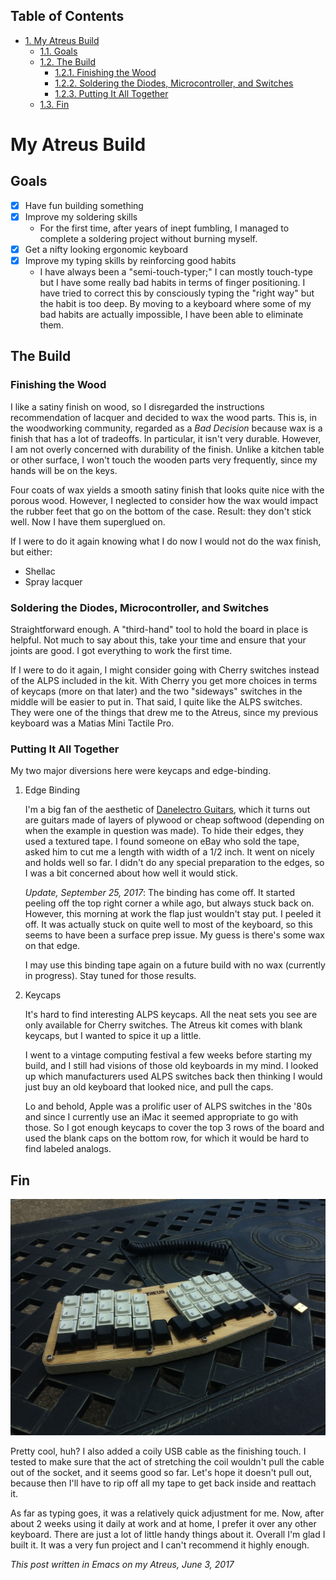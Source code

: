 <div id="table-of-contents">
<h2>Table of Contents</h2>
<div id="text-table-of-contents">
<ul>
<li><a href="#sec-1">1. My Atreus Build</a>
<ul>
<li><a href="#sec-1-1">1.1. Goals</a></li>
<li><a href="#sec-1-2">1.2. The Build</a>
<ul>
<li><a href="#sec-1-2-1">1.2.1. Finishing the Wood</a></li>
<li><a href="#sec-1-2-2">1.2.2. Soldering the Diodes, Microcontroller, and Switches</a></li>
<li><a href="#sec-1-2-3">1.2.3. Putting It All Together</a></li>
</ul>
</li>
<li><a href="#sec-1-3">1.3. Fin</a></li>
</ul>
</li>
</ul>
</div>
</div>

# My Atreus Build<a id="sec-1" name="sec-1"></a>

## Goals<a id="sec-1-1" name="sec-1-1"></a>

-   [X] Have fun building something
-   [X] Improve my soldering skills
    -   For the first time, after years of inept fumbling, I managed to
        complete a soldering project without burning myself.
-   [X] Get a nifty looking ergonomic keyboard
-   [X] Improve my typing skills by reinforcing good habits
    -   I have always been a "semi-touch-typer;" I can mostly touch-type
        but I have some really bad habits in terms of finger
        positioning. I have tried to correct this by consciously typing
        the "right way" but the habit is too deep. By moving to a keyboard
        where some of my bad habits are actually impossible, I have been
        able to eliminate them.

## The Build<a id="sec-1-2" name="sec-1-2"></a>

### Finishing the Wood<a id="sec-1-2-1" name="sec-1-2-1"></a>

I like a satiny finish on wood, so I disregarded the instructions
recommendation of lacquer and decided to wax the wood parts. This is,
in the woodworking community, regarded as a *Bad Decision* because wax
is a finish that has a lot of tradeoffs. In particular, it isn't very
durable. However, I am not overly concerned with durability of the
finish. Unlike a kitchen table or other surface, I won't touch the
wooden parts very frequently, since my hands will be on the keys.

Four coats of wax yields a smooth satiny finish that looks quite nice
with the porous wood. However, I neglected to consider how the wax
would impact the rubber feet that go on the bottom of the
case. Result: they don't stick well. Now I have them superglued on.

If I were to do it again knowing what I do now I would not do the wax
finish, but either:
-   Shellac
-   Spray lacquer

### Soldering the Diodes, Microcontroller, and Switches<a id="sec-1-2-2" name="sec-1-2-2"></a>

Straightforward enough. A "third-hand" tool to hold the board in place
is helpful. Not much to say about this, take your time
and ensure that your joints are good. I got everything to work the
first time.

If I were to do it again, I might consider going with Cherry switches
instead of the ALPS included in the kit. With Cherry you get more
choices in terms of keycaps (more on that later) and the two
"sideways" switches in the middle will be easier to put in. That said,
I quite like the ALPS switches. They were one of the things that drew
me to the Atreus, since my previous keyboard was a Matias Mini Tactile
Pro.

### Putting It All Together<a id="sec-1-2-3" name="sec-1-2-3"></a>

My two major diversions here were keycaps and edge-binding.

1.  Edge Binding

    I'm a big fan of the aesthetic of [Danelectro Guitars](https://en.wikipedia.org/wiki/Danelectro), which it turns
    out are guitars made of layers of plywood or cheap softwood (depending
    on when the example in question was made). To hide their edges, they
    used a textured tape. I found someone on eBay who sold the tape, asked
    him to cut me a length with width of a 1/2 inch. It went on nicely and
    holds well so far. I didn't do any special preparation to the edges,
    so I was a bit concerned about how well it would stick.
    
    *Update, September 25, 2017*: The binding has come off. It started
    peeling off the top right corner a while ago, but always stuck back
    on. However, this morning at work the flap just wouldn't stay put. I
    peeled it off. It was actually stuck on quite well to most of the
    keyboard, so this seems to have been a surface prep issue. My guess is
    there's some wax on that edge.
    
    I may use this binding tape again on a future build with no wax
    (currently in progress). Stay tuned for those results.

2.  Keycaps

    It's hard to find interesting ALPS keycaps. All the neat sets you see
    are only available for Cherry switches. The Atreus kit comes with
    blank keycaps, but I wanted to spice it up a little. 
    
    I went to a vintage computing festival a few weeks before starting my
    build, and I still had visions of those old keyboards in my mind. I
    looked up which manufacturers used ALPS switches back then thinking I
    would just buy an old keyboard that looked nice, and pull the caps.
    
    Lo and behold, Apple was a prolific user of ALPS switches in the '80s
    and since I currently use an iMac it seemed appropriate to go with
    those. So I got enough keycaps to cover the top 3 rows of the board
    and used the blank caps on the bottom row, for which it would be hard
    to find labeled analogs.

## Fin<a id="sec-1-3" name="sec-1-3"></a>

![img](./img/IMG_0410-1.JPG)

Pretty cool, huh? I also added a coily USB cable as the finishing
touch. I tested to make sure that the act of stretching the coil
wouldn't pull the cable out of the socket, and it seems good so
far. Let's hope it doesn't pull out, because then I'll have to rip off
all my tape to get back inside and reattach it.

As far as typing goes, it was a relatively quick adjustment for
me. Now, after about 2 weeks using it daily at work and at home, I
prefer it over any other keyboard. There are just a lot of little
handy things about it. Overall I'm glad I built it. It was a very fun
project and I can't recommend it highly enough.

*This post written in Emacs on my Atreus, June 3, 2017*

